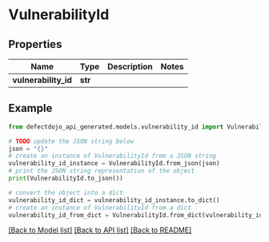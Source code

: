 # VulnerabilityId


## Properties

Name | Type | Description | Notes
------------ | ------------- | ------------- | -------------
**vulnerability_id** | **str** |  | 

## Example

```python
from defectdojo_api_generated.models.vulnerability_id import VulnerabilityId

# TODO update the JSON string below
json = "{}"
# create an instance of VulnerabilityId from a JSON string
vulnerability_id_instance = VulnerabilityId.from_json(json)
# print the JSON string representation of the object
print(VulnerabilityId.to_json())

# convert the object into a dict
vulnerability_id_dict = vulnerability_id_instance.to_dict()
# create an instance of VulnerabilityId from a dict
vulnerability_id_from_dict = VulnerabilityId.from_dict(vulnerability_id_dict)
```
[[Back to Model list]](../README.md#documentation-for-models) [[Back to API list]](../README.md#documentation-for-api-endpoints) [[Back to README]](../README.md)


